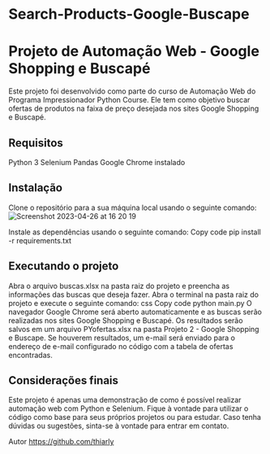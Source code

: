 # Search-Products-Google-Buscape

# Projeto de Automação Web - Google Shopping e Buscapé

Este projeto foi desenvolvido como parte do curso de Automação Web do Programa Impressionador Python Course. Ele tem como objetivo buscar ofertas de produtos na faixa de preço desejada nos sites Google Shopping e Buscapé.

## Requisitos

Python 3
Selenium
Pandas
Google Chrome instalado

## Instalação

Clone o repositório para a sua máquina local usando o seguinte comando:
![Screenshot 2023-04-26 at 16 20 19](https://user-images.githubusercontent.com/13594903/234680701-7f1a5bb2-08a6-4856-b14e-5c54ec88d6bd.png)


Instale as dependências usando o seguinte comando:
Copy code
pip install -r requirements.txt

## Executando o projeto

Abra o arquivo buscas.xlsx na pasta raiz do projeto e preencha as informações das buscas que deseja fazer.
Abra o terminal na pasta raiz do projeto e execute o seguinte comando:
css
Copy code
python main.py
O navegador Google Chrome será aberto automaticamente e as buscas serão realizadas nos sites Google Shopping e Buscapé. Os resultados serão salvos em um arquivo PYofertas.xlsx na pasta Projeto 2 - Google Shopping e Buscape.
Se houverem resultados, um e-mail será enviado para o endereço de e-mail configurado no código com a tabela de ofertas encontradas.

## Considerações finais

Este projeto é apenas uma demonstração de como é possível realizar automação web com Python e Selenium. Fique à vontade para utilizar o código como base para seus próprios projetos ou para estudar. Caso tenha dúvidas ou sugestões, sinta-se à vontade para entrar em contato.

Autor
https://github.com/thiarly
